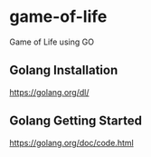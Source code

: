 # game-of-life
Game of Life using GO

## Golang Installation
https://golang.org/dl/

## Golang Getting Started
https://golang.org/doc/code.html
